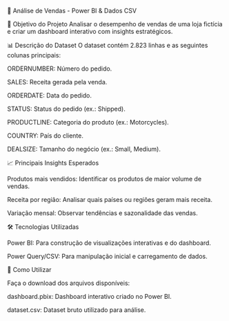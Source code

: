 🛒 Análise de Vendas - Power BI & Dados CSV

📌 Objetivo do Projeto
Analisar o desempenho de vendas de uma loja fictícia e criar um dashboard interativo com insights estratégicos.

📊 Descrição do Dataset
O dataset contém 2.823 linhas e as seguintes colunas principais:

ORDERNUMBER: Número do pedido.

SALES: Receita gerada pela venda.

ORDERDATE: Data do pedido.

STATUS: Status do pedido (ex.: Shipped).

PRODUCTLINE: Categoria do produto (ex.: Motorcycles).

COUNTRY: País do cliente.

DEALSIZE: Tamanho do negócio (ex.: Small, Medium).

📈 Principais Insights Esperados

Produtos mais vendidos: Identificar os produtos de maior volume de vendas.

Receita por região: Analisar quais países ou regiões geram mais receita.

Variação mensal: Observar tendências e sazonalidade das vendas.

🛠 Tecnologias Utilizadas

Power BI: Para construção de visualizações interativas e do dashboard.

Power Query/CSV: Para manipulação inicial e carregamento de dados.

🚀 Como Utilizar

Faça o download dos arquivos disponíveis:

dashboard.pbix: Dashboard interativo criado no Power BI.

dataset.csv: Dataset bruto utilizado para análise.
